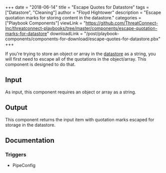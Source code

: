 +++
date = "2018-06-14"
title = "Escape Quotes for Datastore"
tags = ["Datastore", "Cleaning"]
author = "Floyd Hightower"
description = "Escape quotation marks for storing content in the datastore."
categories = ["Playbook Components"]
viewLink = "https://github.com/ThreatConnect-Inc/threatconnect-playbooks/tree/master/components/escape-quotation-marks-for-datastore"
downloadLink = "/post/playbook-components/components-for-download/escape-quotes-for-datastore.pbx"
+++

If you're trying to store an object or array in the [datastore](https://pb-constructs.hightower.space/playbooks/introductions/datastore) as a string, you will first need to escape all of the quotations in the object/array. This component is designed to do that.

## Input

As input, this component requires an object or array as a string.

## Output

This component returns the input item with quotation marks escaped for storage in the datastore.

## Documentation

### Triggers

- PipeConfig

